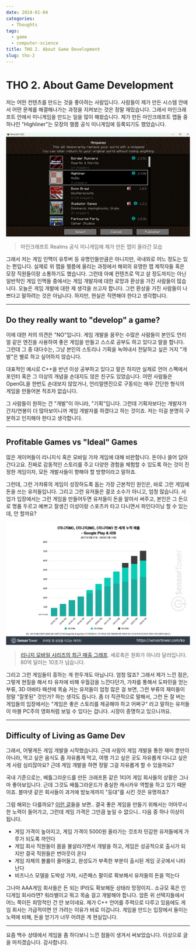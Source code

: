 ```yaml
---
date: 2024-01-04
categories:
  - Thoughts
tags:
  - game
  - computer-science
title: THO 2. About Game Development
slug: tho-2
---
```


# THO 2. About Game Development

저는 어떤 컨텐츠를 만드는 것을 좋아하는 사람입니다. 사람들이 제가 만든 시스템 안에서 어떤 문제를 해결해나가는 과정을 지켜보는 것은 정말 재밌습니다. 그래서 마인크래프트 안에서 미니게임을 만드는 일을 많이 해왔습니다. 제가 만든 마인크래프트 맵들 중 하나인 "Highliner"는 모장의 렐름 공식 미니게임에 등록되기도 했었습니다.

![img1](/assets/posts/tho/gamedev/gamedev_highliner_realms.png)

> 마인크래프트 Realms 공식 미니게임에 제가 만든 맵이 올라간 모습

그래서 저는 게임 인맥이 유투버 등 유명인들만큼은 아니지만, 국내외로 어느 정도는 있는 편입니다. 실제로 위 맵을 렐름에 올리는 과정에서 해외의 유명한 맵 제작자들 혹은 모장 직원들이랑 소통하기도 했습니다. 그런데 아예 컨텐츠로 먹고 살 정도까지는 아닌 일반적인 게임 인맥들 중에서는 게임 개발자에 대한 로망과 환상을 가진 사람들이 많습니다. 오늘은 게임 개발에 대한 제 생각을 쓰고자 합니다. 그런 환상을 가진 사람들이 나쁘다고 말하려는 것은 아닙니다. 하지만, 현실은 직면해야 한다고 생각합니다.

<!-- more -->
---

## Do they really want to "develop" a game?

이에 대한 저의 의견은 "NO"입니다. 게임 개발을 꿈꾸는 수많은 사람들이 본인도 언리얼 같은 엔진을 사용하여 좋은 게임을 만들고 스스로 공부도 하고 있다고 말을 합니다. 그런데 그 중 대다수는, 그냥 본인의 스토리나 기획을 녹여내서 전달하고 싶은 거지 "개발"은 별로 하고 싶어하지 않습니다.

대표적인 예시로 C++을 반년 이상 공부하고 있다고 말은 하지만 실제로 언어 스펙에서 포인터 혹은 그 이상의 개념을 손대지도 않은 친구도 있었습니다. 어떤 사람들은 OpenGL을 한번도 손대보지 않았거나, 언리얼엔진으로 구동되는 매우 간단한 형식의 게임을 만들어본 적조차 없습니다.

그 사람들이 원하는 건 "개발"이 아니라, "기획"입니다. 그런데 기획자보다는 개발자가 간지/연봉이 더 많아보이니까 게임 개발자를 하겠다고 하는 것이죠. 저는 이걸 분명히 구분하고 인지해야 한다고 생각합니다.

---

## Profitable Games vs "Ideal" Games

많은 게이머들이 리니지식 혹은 모바일 가챠 게임에 대해 비판합니다. 돈이나 쓸어 담아간다고요. 진짜로 감동적인 스토리를 주고 다양한 경험을 체험할 수 있도록 하는 것이 진정한 게임이자, 모든 개발사들이 향해야 할 방향이라고 말하죠.

그런데, 그런 가챠류의 게임이 성장하도록 돕는 가장 근본적인 원인은, 바로 그런 게임에 돈을 쓰는 유저들입니다. 그리고 그런 유저들은 결코 소수가 아니고, 엄청 많습니다. 사업가 입장에서는 그런 게임을 만들어두면 유저들이 돈을 알아서 써주고, 본인은 그 돈으로 명품 두르고 예쁘고 잘생긴 이성이랑 스포츠카 타고 다니면서 파인다이닝 할 수 있는데, 안 할까요?

![img2](/assets/posts/tho/gamedev/gamedev_lineage.png)

> [리니지 모바일 시리즈의 최근 매출 그래프](https://sensortower.com). 세로축은 원화가 아니라 달러입니다. 80억 달러는 10조가 넘습니다.

그리고 그런 게임들이 흥하는 게 한두개도 아닙니다. 엄청 많죠? 그래서 제가 느낀 점은, 그렇게 현질을 해서 타 유저에 비해 우월감을 느낀다던가, 가차를 통해서 도파민을 얻는 부류, 3D 아바타 패션에 목숨 거는 유저들이 엄청 많은 걸 보면, 그런 부류의 재미들이 정말 "잘못된" 것인가? 하는 생각도 듭니다. 좀 더 직관적으로 말해서, 그런 돈 잘 버는 게임들의 입장에서는 "게임은 좋은 스토리를 제공해야 하고 어쩌구" 라고 말하는 유저들이 마블 PC주의 영화처럼 보일 수 있다는 겁니다. 시장이 증명하고 있으니까요.

---

## Difficulty of Living as Game Dev

그래서, 어떻게든 게임 개발을 시작했습니다. 근데 사람이 게임 개발을 통한 재미 뿐만이 아니라, 먹고 싶은 음식도 좀 자유롭게 먹고, 여행 가고 싶은 곳도 자유롭게 다니고 싶은 게 사람 심리잖아요? 근데 게임 개발을 하면 정말 그걸 자유롭게 할 수 있을까요?

국내 기준으로는, 배틀그라운드를 만든 크래프톤 같은 1티어 게임 회사들의 상황은 그나마 좋아보입니다. 근데 그것도 배틀그라운드가 충실한 캐시카우 역할을 하고 있기 때문이죠. 블마넷 같은 회사들이 과거에 밤늦게까지 "등대"를 시킨 것은 유명하죠?

그럼 해외는 다를까요? [이런 글](https://www.gamedeveloper.com/business/leaving-cdprojekt-red-a-first-step-in-the-dark-part-1-)들을 보면.. 결국 좋은 게임을 만들기 위해서는 어마무시한 노력이 들어가고, 그런데 게임 가격은 그만큼 높일 수 없으니.. 다음 중 하나 이상이 됩니다.

- 게임 가격이 높아지고, 게임 가격이 5000원 올라가는 것조차 민감한 유저들에게 가루가 되도록 까인다
- 게임 회사 직원들이 몸을 불살라가면서 개발을 하고, 게임은 성공적으로 출시가 되지만 결국 직원들은 번아웃이 온다
- 게임 자체의 볼륨이 줄어들고, 완성도가 부족한 부분이 출시된 게임 곳곳에서 나타난다
- 비즈니스 모델을 도박성 가챠, 시즌패스 팔이로 확보해서 유저들의 돈을 먹는다

그나마 AAA게임 회사들은 돈 되는 IP라도 확보해둔 상태라 망정이지.. 소규모 혹은 인디게임 회사라면? 워라밸이고 뭐고 목숨 걸고 개발해야 합니다. 암튼 위 선택지들에서 어느 쪽이든 희망적인 건 안 보이네요. 제가 C++ 언어를 주력으로 다루고 있음에도 게임 회사는 가급적이면 안 가려는 이유가 바로 이겁니다. 게임을 만드는 입장에서 들이는 노력에 비해, 돈을 얻기가 너무 어려운 게 현실입니다.

---

요즘 백수 상태에서 게임을 좀 하다보니 느낀 점들이 생겨서 써보았습니다. 이상으로 글을 마치겠습니다. 감사합니다.
